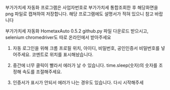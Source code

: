 부가가치세 자동화 프로그램은 사업자번호로 부가가치세 통합조회한 후 해당화면을 png 파일로 캡쳐하여 저장합니다.
해당 프로그램에도 설명서가 적혀 있으니 참고 바랍니다

부가가치세 자동화 HometaxAuto 0.5.2 github.py 파일 다운로드 받으시고, selenium chromedriver도 따로 온라인에서 받아주세요

1. 자동 로그인을 위해 크롬 프로필 위치, 아이디, 비밀번호, 공인인증서 비밀번호를 넣어주세요. 
코멘트로 위치를 표시해놨습니다.

2. 중간에 너무 클릭이 빨라서 에러가 날 수 있습니다. time.sleep(숫자)의 숫자를 조정해 속도를 조절해주세요.

3. 인증서가 표시가 안되서 에러가 나는 경우도 있습니다. 다시 시작해주세
